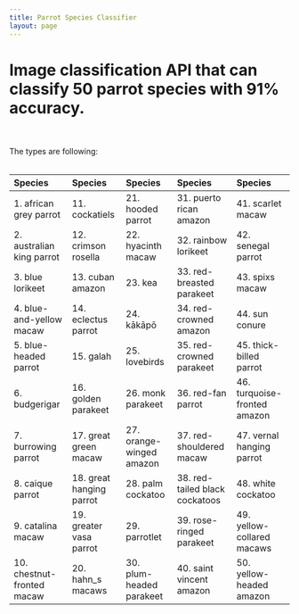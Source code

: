 ```yaml
--- 
title: Parrot Species Classifier
layout: page
---
```


# Image classification API that can classify 50 parrot species with 91% accuracy. <br><br>

The types are following: <br><br>

| Species                       | Species                    | Species                    |Species                            |Species                          |       
|:------------------------------|:---------------------------|:---------------------------|:----------------------------------|:--------------------------------|	
| 1. african grey parrot        | 11. cockatiels             | 21. hooded parrot          | 31. puerto rican amazon           | 41. scarlet macaw	              |       
| 2. australian king parrot     | 12. crimson rosella        | 22. hyacinth macaw         | 32. rainbow lorikeet              | 42. senegal parrot              |  
| 3. blue lorikeet              | 13. cuban amazon           | 23. kea                    | 33. red-breasted parakeet         | 43. spixs macaw	                |        
| 4. blue-and-yellow macaw      | 14. eclectus parrot        | 24. kākāpō                 | 34. red-crowned amazon	          | 44. sun conure	                |       
| 5. blue-headed parrot         | 15. galah                  | 25. lovebirds              | 35. red-crowned parakeet	        | 45. thick-billed parrot	        |        
| 6. budgerigar                 | 16. golden parakeet        | 26. monk parakeet          | 36. red-fan parrot                | 46. turquoise-fronted amazon    |        
| 7. burrowing parrot           | 17. great green macaw      | 27. orange-winged amazon   | 37. red-shouldered macaw          | 47. vernal hanging parrot       |   
| 8. caique parrot              | 18. great hanging parrot   | 28. palm cockatoo          | 38. red-tailed black cockatoos    | 48. white cockatoo              |        
| 9. catalina macaw             | 19. greater vasa parrot    | 29. parrotlet              | 39. rose-ringed parakeet          | 49. yellow-collared macaws      |        
| 10. chestnut-fronted macaw    | 20. hahn_s macaws          | 30. plum-headed parakeet   | 40. saint vincent amazon          | 50. yellow-headed amazon        |       
